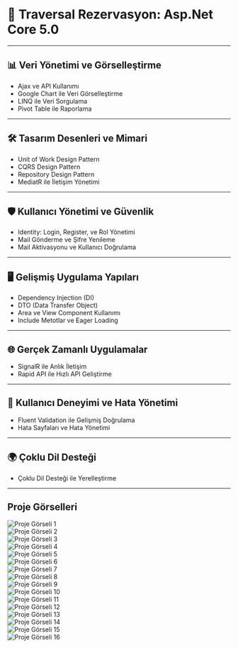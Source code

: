 # 🚀 Traversal Rezervasyon: Asp.Net Core 5.0 

---

## 📊 Veri Yönetimi ve Görselleştirme

- Ajax ve API Kullanımı
- Google Chart ile Veri Görselleştirme
- LINQ ile Veri Sorgulama
- Pivot Table ile Raporlama

---

## 🛠️ Tasarım Desenleri ve Mimari

- Unit of Work Design Pattern
- CQRS Design Pattern
- Repository Design Pattern
- MediatR ile İletişim Yönetimi

---

## 🛡️ Kullanıcı Yönetimi ve Güvenlik

- Identity: Login, Register, ve Rol Yönetimi
- Mail Gönderme ve Şifre Yenileme
- Mail Aktivasyonu ve Kullanıcı Doğrulama

---

## 🖥️ Gelişmiş Uygulama Yapıları

- Dependency Injection (DI)
- DTO (Data Transfer Object)
- Area ve View Component Kullanımı
- Include Metotlar ve Eager Loading

---

## 🌐 Gerçek Zamanlı Uygulamalar

- SignalR ile Anlık İletişim
- Rapid API ile Hızlı API Geliştirme

---

## 🎨 Kullanıcı Deneyimi ve Hata Yönetimi

- Fluent Validation ile Gelişmiş Doğrulama
- Hata Sayfaları ve Hata Yönetimi

---

## 🌍 Çoklu Dil Desteği

- Çoklu Dil Desteği ile Yerelleştirme

---

## Proje Görselleri

![Proje Görseli 1](./wwwroot/screenshots/1.png)  
![Proje Görseli 2](./wwwroot/screenshots/2.png)  
![Proje Görseli 3](./wwwroot/screenshots/3.png)  
![Proje Görseli 4](./wwwroot/screenshots/4.png)  
![Proje Görseli 5](./wwwroot/screenshots/5.png)  
![Proje Görseli 6](./wwwroot/screenshots/6.png)  
![Proje Görseli 7](./wwwroot/screenshots/7.png)  
![Proje Görseli 8](./wwwroot/screenshots/8.png)  
![Proje Görseli 9](./wwwroot/screenshots/9.png)  
![Proje Görseli 10](./wwwroot/screenshots/10.png)  
![Proje Görseli 11](./wwwroot/screenshots/11.png)  
![Proje Görseli 12](./wwwroot/screenshots/12.png)  
![Proje Görseli 13](./wwwroot/screenshots/13.png)  
![Proje Görseli 14](./wwwroot/screenshots/14.png)  
![Proje Görseli 15](./wwwroot/screenshots/15.png)  
![Proje Görseli 16](./wwwroot/screenshots/16.png)
